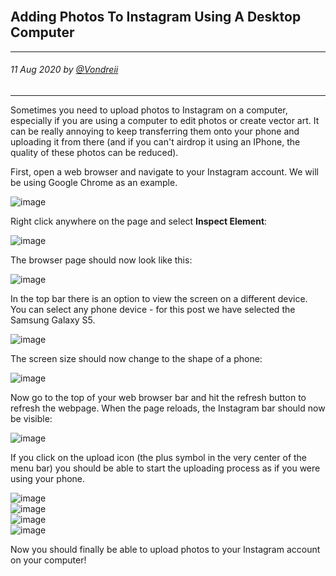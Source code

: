 <br>
<div class="writtenContent">

<body> 

## Adding Photos To Instagram Using A Desktop Computer
___

###### 11 Aug 2020 by [@Vondreii](https://www.instagram.com/vondreii/?hl=en)
___


Sometimes you need to upload photos to Instagram on a computer, especially if you are using a computer to edit photos or create vector art. It can be really annoying to keep transferring them onto your phone and uploading it from there (and if you can't airdrop it using an IPhone, the quality of these photos can be reduced).

First, open a web browser and navigate to your Instagram account. We will be using Google Chrome as an example. 

<!-- ----------- Image ----------- -->
<div class="blog-image-container">
	<img src="../../../assets/articles/students-images/uploadImageToInstagramViaDesktop/Instagram.PNG" alt="image" class="blog-image-full"/>
</div>
<!-- ----------------------------- -->

Right click anywhere on the page and select **Inspect Element**:

<!-- ----------- Image ----------- -->
<div class="blog-image-container">
	<img src="../../../assets/articles/students-images/uploadImageToInstagramViaDesktop/RightClickInspectElement.PNG" alt="image" class="blog-image-full"/>
</div>
<!-- ----------------------------- -->

The browser page should now look like this:

<!-- ----------- Image ----------- -->
<div class="blog-image-container">
	<img src="../../../assets/articles/students-images/uploadImageToInstagramViaDesktop/InspectElementPage.PNG" alt="image" class="blog-image-full"/>
</div>
<!-- ----------------------------- -->

In the top bar there is an option to view the screen on a different device. You can select any phone device - for this post we have selected the Samsung Galaxy S5.

<!-- ----------- Image ----------- -->
<div class="blog-image-container">
	<img src="../../../assets/articles/students-images/uploadImageToInstagramViaDesktop/SelectAPhone.PNG" alt="image" class="blog-image-full"/>
</div>
<!-- ----------------------------- -->

The screen size should now change to the shape of a phone:

<!-- ----------- Image ----------- -->
<div class="blog-image-container">
	<img src="../../../assets/articles/students-images/uploadImageToInstagramViaDesktop/ScreenSizeChangeAfterSelectPhone.PNG" alt="image" class="blog-image"/>
</div>
<!-- ----------------------------- -->

Now go to the top of your web browser bar and hit the refresh button to refresh the webpage. 
When the page reloads, the Instagram bar should now be visible:

<!-- ----------- Image ----------- -->
<div class="blog-image-container">
	<img src="../../../assets/articles/students-images/uploadImageToInstagramViaDesktop/PhoneView.PNG" alt="image" class="blog-image-full"/>
</div>
<!-- ----------------------------- -->

If you click on the upload icon (the plus symbol in the very center of the menu bar) you should be able to start the uploading process as if you were using your phone.

<!-- ----------- Image ----------- -->
<div class="blog-image-container">
	<img src="../../../assets/articles/students-images/uploadImageToInstagramViaDesktop/RefreshScreen.PNG" alt="image" class="blog-image"/>
</div>
<!-- ----------------------------- -->

<!-- ----------- Image ----------- -->
<div class="blog-image-container">
	<img src="../../../assets/articles/students-images/uploadImageToInstagramViaDesktop/NewPost.PNG" alt="image" class="blog-image"/>
</div>
<!-- ----------------------------- -->

<!-- ----------- Image ----------- -->
<div class="blog-image-container">
	<img src="../../../assets/articles/students-images/uploadImageToInstagramViaDesktop/NewPost2.PNG" alt="image" class="blog-image"/>
</div>
<!-- ----------------------------- -->

<!-- ----------- Image ----------- -->
<div class="blog-image-container">
	<img src="../../../assets/articles/students-images/uploadImageToInstagramViaDesktop/Posted.PNG" alt="image" class="blog-image"/>
</div>
<!-- ----------------------------- -->

Now you should finally be able to upload photos to your Instagram account on your computer!

<br><br>

</div>